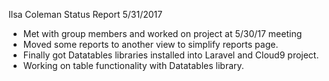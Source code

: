 Ilsa Coleman
Status Report
5/31/2017

- Met with group members and worked on project at 5/30/17 meeting 
- Moved some reports to another view to simplify reports page.
- Finally got Datatables libraries installed into Laravel and Cloud9 project.
- Working on table functionality with Datatables library.
